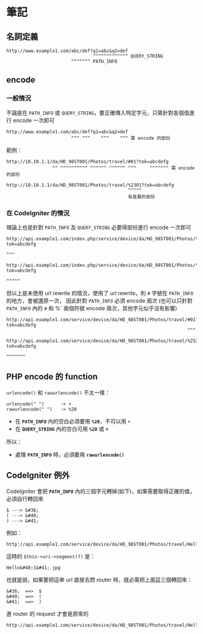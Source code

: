 # 筆記 #

## 名詞定義 ##

```
http://www.example1.com/abc/def?q1=abc&q2=def
                                ^^^^^^^^^^^^^ QUERY_STRING
                        ^^^^^^^ PATH_INFO
```

## encode ##

### 一般情況 ###

不論是在 `PATH_INFO` 或 `QUERY_STRING`，要正確傳入特定字元，只需針對各個值進行 encode 一次即可
```
http://www.example1.com/abc/def?q1=abc&q2=def
                        ^^^ ^^^    ^^^    ^^^ 需 encode 的部份
```

範例：
```
http://10.10.1.1/da/HD_98ST001/Photos/travel/#01?tok=abcdefg
                 ^^ ^^^^^^^^^^ ^^^^^^ ^^^^^^ ^^^     ^^^^^^^ 需 encode 的部份

http://10.10.1.1/da/HD_98ST001/Photos/travel/%2301?tok=abcdefg
                                             ^^^^^
                                             有差異的部份
```

### 在 CodeIgniter 的情況 ###

理論上也是針對 `PATH_INFO` 及 `QUERY_STRING` 必要得部份進行 encode 一次即可

```
http://api.example1.com/index.php/service/device/da/HD_98ST001/Photos/travel/#01?tok=abcdefg
                                                                             ^^^

http://api.example1.com/index.php/service/device/da/HD_98ST001/Photos/travel/%2301?tok=abcdefg
                                                                             ^^^^^
```

但以上是未使用 url rewrite 的情況，使用了 url rewrite，則 `#` 字號在 `PATH_INFO` 的地方，會被還原一次，
因此針對 `PATH_INFO` 必須 encode 兩次 (也可以只針對 `PATH_INFO` 內的 `#` 和 %` 兩個符號 encode 兩次，其他字元似乎沒有影響)

```
http://api.example1.com/service/device/da/HD_98ST001/Photos/travel/#01?tok=abcdefg
                                                                   ^^^

http://api.example1.com/service/device/da/HD_98ST001/Photos/travel/%252301?tok=abcdefg
                                                                   ^^^^^^^
```

## PHP encode 的 function ##

`urlencode()` 和 `rawurlencode()` 不太一樣：

```
urlencode(" ")      -> +
rawurlencode(" ")   -> %20
```

  * 在 **`PATH_INFO`** 內的空白必須要用 **`%20`**，不可以用 `+`
  * 在 **`QUERY_STRING`** 內的空白可用 **`%20`** 或 **`+`**

所以：

  * 處理 **`PATH_INFO`** 時，必須要用 **`rawurlencode()`**

## CodeIgniter 例外 ##

CodeIgniter 會把 **`PATH_INFO`** 內的三個字元轉掉(如下)，如果需要取得正確的值，必須自行轉回來
```
$ ---> &#36;
( ---> &#40;
) ---> &#41;
```

例如：
```
http://api.example1.com/service/device/da/HD_98ST001/Photos/travel/Hello(1).jpg
```


這時的 `$this->uri->segment(7)` 是：
```
Hello&#40;1&#41;.jpg
```

也就是說，如果要把這串 url 直接去問 router 時，就必需把上面這三個轉回來：
```
&#36;  ==>  $
&#40;  ==>  (
&#41;  ==>  )
```

進 router 的 request 才會是原來的
```
http://api.example1.com/service/device/da/HD_98ST001/Photos/travel/Hello(1).jpg
```